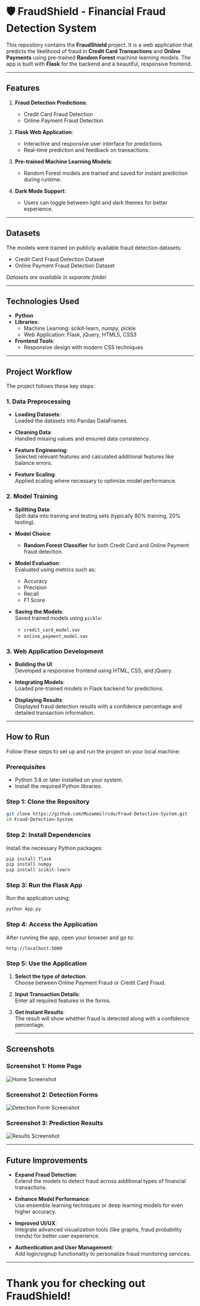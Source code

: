 # 🛡️ FraudShield - Financial Fraud Detection System

This repository contains the **FraudShield** project. It is a web application that predicts the likelihood of fraud in **Credit Card Transactions** and **Online Payments** using pre-trained **Random Forest** machine learning models. The app is built with **Flask** for the backend and a beautiful, responsive frontend.

---

## Features

1. **Fraud Detection Predictions**:  
   - Credit Card Fraud Detection  
   - Online Payment Fraud Detection  

2. **Flask Web Application**:  
   - Interactive and responsive user interface for predictions.  
   - Real-time prediction and feedback on transactions.

3. **Pre-trained Machine Learning Models**:  
   - Random Forest models are trained and saved for instant prediction during runtime.

4. **Dark Mode Support**:  
   - Users can toggle between light and dark themes for better experience.

---

## Datasets

The models were trained on publicly available fraud detection datasets:  
- Credit Card Fraud Detection Dataset  
- Online Payment Fraud Detection Dataset  

*Datasets are available in separate folder*

---

## Technologies Used

- **Python**  
- **Libraries**:  
  - Machine Learning: scikit-learn, numpy, pickle
  - Web Application: Flask, jQuery, HTML5, CSS3  
- **Frontend Tools**:    
  - Responsive design with modern CSS techniques

---

## Project Workflow

The project follows these key steps:

### 1. **Data Preprocessing**
   - **Loading Datasets**:  
     Loaded the datasets into Pandas DataFrames.

   - **Cleaning Data**:  
     Handled missing values and ensured data consistency.

   - **Feature Engineering**:  
     Selected relevant features and calculated additional features like balance errors.

   - **Feature Scaling**:  
     Applied scaling where necessary to optimize model performance.

### 2. **Model Training**
   - **Splitting Data**:  
     Split data into training and testing sets (typically 80% training, 20% testing).

   - **Model Choice**:  
     - **Random Forest Classifier** for both Credit Card and Online Payment fraud detection.

   - **Model Evaluation**:  
     Evaluated using metrics such as:
     - Accuracy
     - Precision
     - Recall
     - F1 Score

   - **Saving the Models**:  
     Saved trained models using `pickle`:
     - `credit_card_model.sav`
     - `online_payment_model.sav`

### 3. **Web Application Development**
   - **Building the UI**:  
     Developed a responsive frontend using HTML, CSS, and jQuery.

   - **Integrating Models**:  
     Loaded pre-trained models in Flask backend for predictions.

   - **Displaying Results**:  
     Displayed fraud detection results with a confidence percentage and detailed transaction information.

---

## How to Run

Follow these steps to set up and run the project on your local machine:

### Prerequisites
- Python 3.8 or later installed on your system.
- Install the required Python libraries.

### Step 1: Clone the Repository
```bash
git clone https://github.com/Mozammilrcdu/Fraud-Detection-System.git
cd Fraud-Detection-System
```

### Step 2: Install Dependencies
Install the necessary Python packages:
```bash
pip install flask
pip install numpy
pip install scikit-learn
```
### Step 3: Run the Flask App
Run the application using:
```bash
python App.py
```
### Step 4: Access the Application
After running the app, open your browser and go to:

```text
http://localhost:5000
```
### Step 5: Use the Application

1. **Select the type of detection**:  
   Choose between Online Payment Fraud or Credit Card Fraud.

2. **Input Transaction Details**:  
   Enter all required features in the forms.

3. **Get Instant Results**:  
   The result will show whether fraud is detected along with a confidence percentage.

   ---

## Screenshots

### Screenshot 1: Home Page
![Home Screenshot](./Screenshots/homepage.png)

### Screenshot 2: Detection Forms
![Detection Form Screenshot](./Screenshots/detection-form.png)

### Screenshot 3: Prediction Results
![Results Screenshot](./Screenshots/results.png)

---

## Future Improvements

- **Expand Fraud Detection**:  
  Extend the models to detect fraud across additional types of financial transactions.

- **Enhance Model Performance**:  
  Use ensemble learning techniques or deep learning models for even higher accuracy.

- **Improved UI/UX**:  
  Integrate advanced visualization tools (like graphs, fraud probability trends) for better user experience.

- **Authentication and User Management**:  
  Add login/signup functionality to personalize fraud monitoring services.
---

# Thank you for checking out FraudShield!



